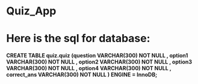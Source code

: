 # Quiz_App

# Here is the sql for database:

#### CREATE TABLE quiz.quiz (question VARCHAR(300) NOT NULL , option1 VARCHAR(300) NOT NULL , option2 VARCHAR(300) NOT NULL , option3 VARCHAR(300) NOT NULL , option4 VARCHAR(300) NOT NULL , correct_ans VARCHAR(300) NOT NULL ) ENGINE = InnoDB;
